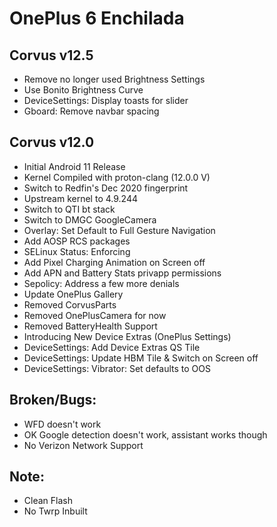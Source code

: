# OnePlus 6 Enchilada

## Corvus v12.5

- Remove no longer used Brightness Settings
- Use Bonito Brightness Curve
- DeviceSettings: Display toasts for slider
- Gboard: Remove navbar spacing

## Corvus v12.0 

- Initial Android 11 Release
- Kernel Compiled with proton-clang (12.0.0 V)
- Switch to Redfin's Dec 2020 fingerprint
- Upstream kernel to 4.9.244
- Switch to QTI bt stack
- Switch to DMGC GoogleCamera
- Overlay: Set Default to Full Gesture Navigation
- Add AOSP RCS packages
- SELinux Status: Enforcing
- Add Pixel Charging Animation on Screen off
- Add APN and Battery Stats privapp permissions
- Sepolicy: Address a few more denials
- Update OnePlus Gallery
- Removed CorvusParts
- Removed OnePlusCamera for now
- Removed BatteryHealth Support
- Introducing New Device Extras (OnePlus Settings)
- DeviceSettings: Add Device Extras QS Tile
- DeviceSettings: Update HBM Tile & Switch on Screen off
- DeviceSettings: Vibrator: Set defaults to OOS

## Broken/Bugs:

- WFD doesn't work
- OK Google detection doesn't work, assistant works though
- No Verizon Network Support

## Note:
- Clean Flash
- No Twrp Inbuilt
